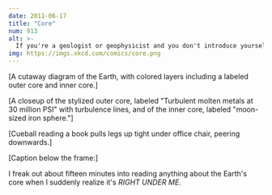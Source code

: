 ```yaml
---
date: 2011-06-17
title: "Core"
num: 913
alt: >-
  If you're a geologist or geophysicist and you don't introduce yourself by saying your name, then gesturing downward and saying "... and I study that", I don't know what you're doing with your life.
img: https://imgs.xkcd.com/comics/core.png
---
```

[A cutaway diagram of the Earth, with colored layers including a labeled outer core and inner core.]

[A closeup of the stylized outer core, labeled "Turbulent molten metals at 30 million PSI" with turbulence lines, and of the inner core, labeled "moon-sized iron sphere."]

[Cueball reading a book pulls legs up tight under office chair, peering downwards.]

[Caption below the frame:]

I freak out about fifteen minutes into reading anything about the Earth's core when I suddenly realize it's *RIGHT UNDER ME*.